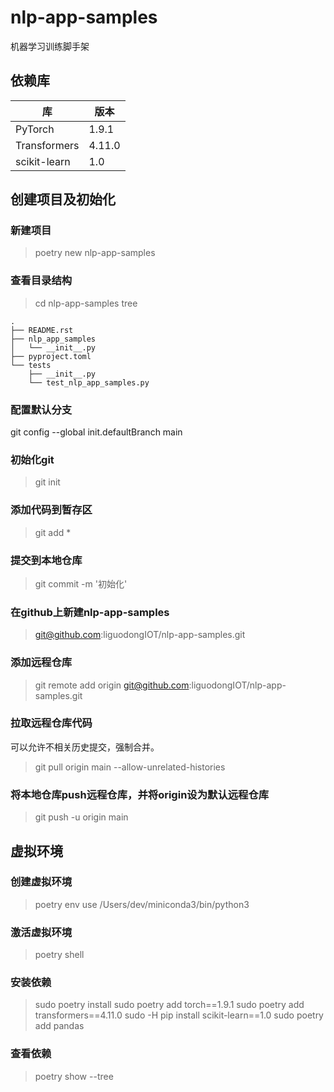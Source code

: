 # nlp-app-samples
机器学习训练脚手架

## 依赖库

| 库 | 版本 |
| - | - |
| PyTorch | 1.9.1 |
| Transformers | 4.11.0|
| scikit-learn | 1.0|




## 创建项目及初始化

### 新建项目
>poetry new nlp-app-samples

### 查看目录结构

> cd nlp-app-samples
> tree
```
.
├── README.rst
├── nlp_app_samples
│   └── __init__.py
├── pyproject.toml
└── tests
    ├── __init__.py
    └── test_nlp_app_samples.py

```

### 配置默认分支
git config --global init.defaultBranch main

### 初始化git
> git init

### 添加代码到暂存区
> git add *

### 提交到本地仓库
> git commit -m '初始化'

### 在github上新建nlp-app-samples
> git@github.com:liguodongIOT/nlp-app-samples.git


### 添加远程仓库
> git remote add origin git@github.com:liguodongIOT/nlp-app-samples.git

### 拉取远程仓库代码
可以允许不相关历史提交，强制合并。

> git pull origin main --allow-unrelated-histories

### 将本地仓库push远程仓库，并将origin设为默认远程仓库
> git push -u origin main


## 虚拟环境

### 创建虚拟环境
> poetry env use /Users/dev/miniconda3/bin/python3

### 激活虚拟环境

> poetry shell


### 安装依赖

> sudo poetry install
> sudo poetry add torch==1.9.1
> sudo poetry add transformers==4.11.0
> sudo -H pip install scikit-learn==1.0
> sudo poetry add pandas


### 查看依赖

> poetry show --tree
